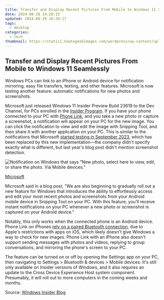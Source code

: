 ```yaml
---
title: Transfer and Display Recent Pictures From Mobile to Windows 11 Seamlessly
date: 2024-08-28 14:28:15
updated: 2024-08-29 10:29:17
tags:
  - desktop
categories:
  - tech
thumbnail: https://static1.howtogeekimages.com/wordpress/wp-content/uploads/2023/11/33.png
---
```


## Transfer and Display Recent Pictures From Mobile to Windows 11 Seamlessly

Windows PCs can link to an iPhone or Android device for notification mirroring, easy file transfers, texting, and other features. Microsoft is now testing another feature: automatic notifications for new photos and screenshots.

 Microsoft just released Windows 11 Insider Preview Build 23619 to the Dev Channel, for PCs enrolled in the [Insider Program](https://tiktok-clips.techidaily.com/2024-approved-deciphering-tiktoks-pfp-code-a-thorough-analysis/). If you have your phone connected to your PC with [Phone Link](https://data-safeguard.techidaily.com/automated-data-gathering-with-cookiebot-solutions/), and you take a new photo or capture a screenshot, a notification will appear on your PC for the new image. You can click the notification to view and edit the image with Snipping Tool, and then share it with another application on your PC. This is similar to the notifications that Microsoft [started testing in September 2023](https://blogs.windows.com/windows-insider/2023/09/14/new-updates-for-snipping-tool-and-phone-link-begin-rolling-out-to-windows-insiders/), which has been replaced by this new implementation—the company didn't specify exactly what is different, but last year's blog post didn't mention screenshot detection.

![Notification on Windows that says "New photo, select here to view, edit, or share the photo. Via Mobile devices."](https://static1.howtogeekimages.com/wordpress/wp-content/uploads/2024/01/cross-device-notif.png) 

[Microsoft](https://blogs.windows.com/windows-insider/2024/01/18/announcing-windows-11-insider-preview-build-23619-dev-channel/)

 Microsoft said in a blog post, "We are also beginning to gradually roll out a new feature for Windows that introduces the ability to effortlessly access and edit your most recent photos and screenshots from your Android mobile device in Snipping Tool on your PC. With this feature, you’ll receive instant notifications on your PC whenever a new photo or screenshot is captured on your Android device."

 Notably, this only works when the connected phone is an Android device. Phone Link on iPhones [rely on a paired Bluetooth connection](https://games-able.techidaily.com/can-you-play-ps3-games-on-a-ps4/), due to Apple's restrictions with apps on iOS, which likely doesn't give Windows a way to check for new images. Phone Link with an iPhone also doesn't support sending messages with photos and videos, replying to group conversations, and mirroring the phone's screen to your PC.

 The feature can be turned on or off by opening the Settings app on your PC, then navigating to Settings > Bluetooth & devices > Mobile devices. It's still only available on Insider versions of Windows, and it also requires an update to the Cross Device Experience Host system component. Presumably, it will roll out to more computers in the coming weeks and months.

 Source: [Windows Insider Blog](https://blogs.windows.com/windows-insider/2024/01/18/announcing-windows-11-insider-preview-build-23619-dev-channel/)

<ins class="adsbygoogle"
     style="display:block"
     data-ad-format="autorelaxed"
     data-ad-client="ca-pub-7571918770474297"
     data-ad-slot="1223367746"></ins>



<ins class="adsbygoogle"
     style="display:block"
     data-ad-client="ca-pub-7571918770474297"
     data-ad-slot="8358498916"
     data-ad-format="auto"
     data-full-width-responsive="true"></ins>
